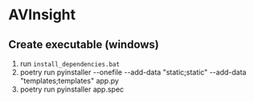 # AVInsight

## Create executable (windows)
1. run `install_dependencies.bat`
2. poetry run pyinstaller --onefile --add-data "static;static" --add-data "templates;templates" app.py
3. poetry run pyinstaller app.spec
